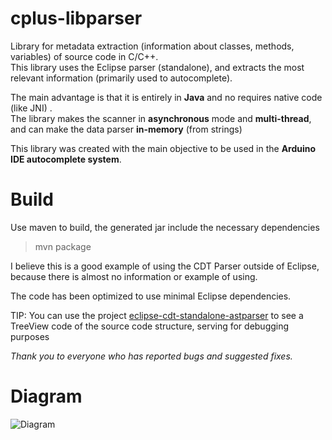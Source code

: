cplus-libparser
========

Library for metadata extraction (information about classes, methods, variables) of source code in C/C++.  
This library uses the Eclipse parser (standalone), and extracts the most relevant information (primarily used to autocomplete).

The main advantage is that it is entirely in **Java** and no requires native code (like JNI) .  
The library makes the scanner in **asynchronous** mode and **multi-thread**, and can make the data parser **in-memory** (from strings)

This library was created with the main objective to be used in the **Arduino IDE autocomplete system**.


Build
====

Use maven to build, the generated jar include the necessary dependencies  
> mvn package

I believe this is a good example of using the CDT Parser outside of Eclipse, because there is almost no information or example of using.

The code has been optimized to use minimal Eclipse dependencies.

TIP: You can use the project [eclipse-cdt-standalone-astparser](https://github.com/ricardojlrufino/eclipse-cdt-standalone-astparser) to see a TreeView code of the source code structure, serving for debugging purposes

*Thank you to everyone who has reported bugs and suggested fixes.*

Diagram
====

![Diagram](https://github.com/ricardojlrufino/cplus-libparser/raw/master/docs/diagram.jpg "Diagram")
